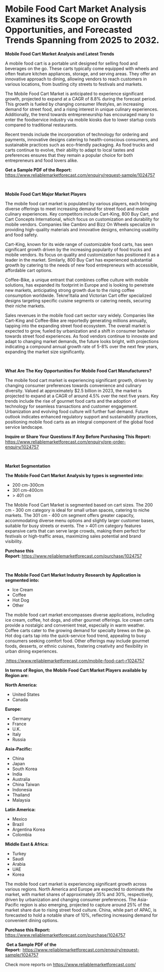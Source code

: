<p><h1>Mobile Food Cart Market Analysis Examines its Scope on Growth Opportunities, and Forecasted Trends Spanning from 2025 to 2032.</h1></p><p><strong>Mobile Food Cart Market Analysis and Latest Trends</strong></p>
<p><p>A mobile food cart is a portable unit designed for selling food and beverages on the go. These carts typically come equipped with wheels and often feature kitchen appliances, storage, and serving areas. They offer an innovative approach to dining, allowing vendors to reach customers in various locations, from bustling city streets to festivals and markets. </p><p>The Mobile Food Cart Market is anticipated to experience significant growth, projected to expand at a CAGR of 8.8% during the forecast period. This growth is fueled by changing consumer lifestyles, an increasing demand for street food, and a rising interest in unique culinary experiences. Additionally, the trend towards entrepreneurship has encouraged many to enter the foodservice industry via mobile kiosks due to lower startup costs compared to traditional restaurants.</p><p>Recent trends include the incorporation of technology for ordering and payments, innovative designs catering to health-conscious consumers, and sustainable practices such as eco-friendly packaging. As food trucks and carts continue to evolve, their ability to adapt to local tastes and preferences ensures that they remain a popular choice for both entrepreneurs and food lovers alike.</p></p>
<p><strong>Get a Sample PDF of the Report:&nbsp;</strong> <a href="https://www.reliablemarketforecast.com/enquiry/request-sample/1024757?utm_campaign=2288&utm_medium=2&utm_source=Github&utm_content=ia&utm_term=06032025&utm_id=mobile-food-cart">https://www.reliablemarketforecast.com/enquiry/request-sample/1024757</a></p>
<p>&nbsp;</p>
<p><strong>Mobile Food Cart Major Market Players</strong></p>
<p><p>The mobile food cart market is populated by various players, each bringing diverse offerings to meet increasing demand for street food and mobile culinary experiences. Key competitors include Cart-King, 800 Buy Cart, and Cart Concepts International, which focus on customization and durability for mobile vendors. Companies like Cambro and Bizz On Wheels specialize in providing high-quality materials and innovative designs, enhancing usability and food safety.</p><p>Cart-King, known for its wide range of customizable food carts, has seen significant growth driven by the increasing popularity of food trucks and mobile vendors. Its focus on quality and customization has positioned it as a leader in the market. Similarly, 800 Buy Cart has experienced substantial growth by catering to the needs of new food entrepreneurs with accessible, affordable cart options. </p><p>Coffee-Bike, a unique entrant that combines coffee culture with mobile solutions, has expanded its footprint in Europe and is looking to penetrate new markets, anticipating strong growth due to the rising coffee consumption worldwide. Tekne'Italia and Victorian Cart offer specialized designs targeting specific cuisine segments or catering needs, securing their niche markets.</p><p>Sales revenues in the mobile food cart sector vary widely. Companies like Cart-King and Coffee-Bike are reportedly generating millions annually, tapping into the expanding street food ecosystem. The overall market is expected to grow, fueled by urbanization and a shift in consumer behavior towards street food experiences. As food vendors continue to innovate and adapt to changing market demands, the future looks bright, with projections indicating a compound annual growth rate of 5-8% over the next few years, expanding the market size significantly.</p></p>
<p>&nbsp;</p>
<p><strong>What Are The Key Opportunities For Mobile Food Cart Manufacturers?</strong></p>
<p><p>The mobile food cart market is experiencing significant growth, driven by changing consumer preferences towards convenience and culinary diversity. Valued at approximately $2.5 billion in 2023, the market is projected to expand at a CAGR of around 4.5% over the next five years. Key trends include the rise of gourmet food carts and the adoption of technology for seamless transactions and customer engagement. Urbanization and evolving food culture will further fuel demand. Future outlook indicates enhanced regulatory support and sustainability practices, positioning mobile food carts as an integral component of the global food service landscape.</p></p>
<p><strong>Inquire or Share Your Questions If Any Before Purchasing This Report:</strong> <a href="https://www.reliablemarketforecast.com/enquiry/pre-order-enquiry/1024757?utm_campaign=2288&utm_medium=2&utm_source=Github&utm_content=ia&utm_term=06032025&utm_id=mobile-food-cart">https://www.reliablemarketforecast.com/enquiry/pre-order-enquiry/1024757</a></p>
<p>&nbsp;</p>
<p><strong>Market Segmentation</strong></p>
<p><strong>The Mobile Food Cart Market Analysis by types is segmented into:</strong></p>
<p><ul><li>200 cm-300cm</li><li>301 cm-400cm</li><li>> 401 cm</li></ul></p>
<p><p>The Mobile Food Cart Market is segmented based on cart sizes. The 200 cm - 300 cm category is ideal for small urban spaces, catering to niche markets. The 301 cm - 400 cm segment offers greater capacity, accommodating diverse menu options and slightly larger customer bases, suitable for busy streets or events. The > 401 cm category features expansive carts that can serve large crowds, making them perfect for festivals or high-traffic areas, maximizing sales potential and brand visibility.</p></p>
<p><strong>Purchase this Report:&nbsp;</strong><a href="https://www.reliablemarketforecast.com/purchase/1024757?utm_campaign=2288&utm_medium=2&utm_source=Github&utm_content=ia&utm_term=06032025&utm_id=mobile-food-cart">https://www.reliablemarketforecast.com/purchase/1024757</a></p>
<p>&nbsp;</p>
<p><strong>The Mobile Food Cart Market Industry Research by Application is segmented into:</strong></p>
<p><ul><li>Ice Cream</li><li>Coffee</li><li>Hot Dog</li><li>Other</li></ul></p>
<p><p>The mobile food cart market encompasses diverse applications, including ice cream, coffee, hot dogs, and other gourmet offerings. Ice cream carts provide a nostalgic and convenient treat, especially in warm weather. Coffee carts cater to the growing demand for specialty brews on the go. Hot dog carts tap into the quick-service food trend, appealing to busy consumers seeking comfort food. Other offerings may include gourmet foods, desserts, or ethnic cuisines, fostering creativity and flexibility in urban dining experiences.</p></p>
<p><a href="https://www.reliablemarketforecast.com/mobile-food-cart-r1024757?utm_campaign=2288&utm_medium=2&utm_source=Github&utm_content=ia&utm_term=06032025&utm_id=mobile-food-cart">&nbsp;https://www.reliablemarketforecast.com/mobile-food-cart-r1024757</a></p>
<p><strong>In terms of Region, the Mobile Food Cart Market Players available by Region are:</strong></p>
<p>
    <p> <strong> North America: </strong>
        <ul>
            <li>United States</li>
            <li>Canada</li>
        </ul>
        </p> 
    <p> <strong> Europe: </strong>
        <ul>
            <li>Germany</li>
            <li>France</li>
            <li>U.K.</li>
            <li>Italy</li>
            <li>Russia</li>
        </ul>
        </p> 
    <p> <strong> Asia-Pacific: </strong>
        <ul>
            <li>China</li>
            <li>Japan</li>
            <li>South Korea</li>
            <li>India</li>
            <li>Australia</li>
            <li>China Taiwan</li>
            <li>Indonesia</li>
            <li>Thailand</li>
            <li>Malaysia</li>
        </ul>
        </p> 
    <p> <strong> Latin America: </strong>
        <ul>
            <li>Mexico</li>
            <li>Brazil</li>
            <li>Argentina Korea</li>
            <li>Colombia</li>
        </ul>
        </p> 
    <p> <strong> Middle East & Africa: </strong>
        <ul>
            <li>Turkey</li>
            <li>Saudi</li>
            <li>Arabia</li>
            <li>UAE</li>
            <li>Korea</li>
        </ul>
    </p>
    </p>
<p><p>The mobile food cart market is experiencing significant growth across various regions. North America and Europe are expected to dominate the market, with market shares of approximately 35% and 30%, respectively, driven by urbanization and changing consumer preferences. The Asia-Pacific region is also emerging, projected to capture around 25% of the market share due to rising street food culture. China, while part of APAC, is forecasted to hold a notable share of 10%, reflecting increasing demand for convenient dining options.</p></p>
<p><strong>Purchase this Report: </strong><a href="https://www.reliablemarketforecast.com/purchase/1024757?utm_campaign=2288&utm_medium=2&utm_source=Github&utm_content=ia&utm_term=06032025&utm_id=mobile-food-cart">https://www.reliablemarketforecast.com/purchase/1024757</a></p>
<p>&nbsp;<strong>Get a Sample PDF of the Report:&nbsp;&nbsp;</strong><a href="https://www.reliablemarketforecast.com/enquiry/request-sample/1024757?utm_campaign=2288&utm_medium=2&utm_source=Github&utm_content=ia&utm_term=06032025&utm_id=mobile-food-cart">https://www.reliablemarketforecast.com/enquiry/request-sample/1024757</a></p>
<p><strong></strong></p>
<p>Check more reports on <a href="https://www.reliablemarketforecast.com/?utm_campaign=2288&utm_medium=2&utm_source=Github&utm_content=ia&utm_term=06032025&utm_id=mobile-food-cart">https://www.reliablemarketforecast.com/</a></p>